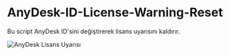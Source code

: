# AnyDesk-ID-License-Warning-Reset
Bu script AnyDesk ID'sini değiştirerek lisans uyarısını kaldırır.

![AnyDesk Lisans Uyarısı](https://img001.prntscr.com/file/img001/A2F7rfAgSfmHYJsaNY3QrA.jpeg)
